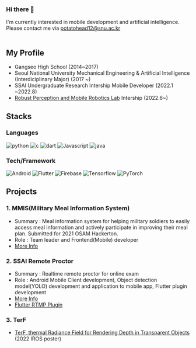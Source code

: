 ### Hi there 👋
I'm currently interested in mobile development and artificial intelligence. Please contact me via potatohead12@snu.ac.kr
<br/><br/>

## My Profile
- Gangseo High School (2014~2017)
- Seoul National University Mechanical Engineering & Artificial Intelligence (Interdiciplinary Major) (2017 ~)
- SSAI Undergraduate Research Intership Mobile Developer (2022.1 ~2022.8)
- [Robust Perception and Mobile Robotics Lab](https://rpm.snu.ac.kr/) Intership (2022.6~)


## Stacks
### Languages

![python](https://img.shields.io/badge/Python-3776AB?style=for-the-badge&logo=Python&logoColor=white)
![c](https://img.shields.io/badge/-C/C++-00599C?style=for-the-badge&logo=c&logoColor=white)
![dart](https://img.shields.io/badge/Dart-0175C2?style=for-the-badge&logo=Dart&logoColor=white)
![Javascript](https://img.shields.io/badge/Javascript-F7DF1E?style=for-the-badge&logo=Javascript&logoColor=white)
![java](https://img.shields.io/badge/Java-007396?style=for-the-badge)

### Tech/Framework
![Android](https://img.shields.io/badge/Android-3DDC84?style=for-the-badge&logo=Android&logoColor=white)
![Flutter](https://img.shields.io/badge/Flutter-02569B?style=for-the-badge&logo=Flutter&logoColor=white)
![Firebase](https://img.shields.io/badge/Firebase-FFCA28?style=for-the-badge&logo=Firebase&logoColor=white)
![Tensorflow](https://img.shields.io/badge/TensorFlow-FF6F00?style=for-the-badge&logo=TensorFlow&logoColor=white)
![PyTorch](https://img.shields.io/badge/PyTorch-EE4C2C?style=for-the-badge&logo=PyTorch&logoColor=white)

## Projects
### 1. MMIS(Military Meal Information System)
- Summary : Meal information system for helping military soldiers to easily access meal information and actively participate in improving their meal plan. Submitted for 2021 OSAM Hackerton. 
- Role : Team leader and Frontend(Mobile) developer 
- [More Info](https://github.com/osamhack2021/APP_WEB_AI_MMIS_teamMMIS)

### 2. SSAI Remote Proctor
- Summary : Realtime remote proctor for online exam
- Role : Android Mobile Client development, Object detection model(YOLO) development and application to mobile app, Flutter plugin development
- [More Info](https://www.notion.so/a9b7778591aa48479e963def2d199e0d)
- [Flutter RTMP Plugin](https://github.com/espanic/rtmp_with_capture)


### 3. TerF
- [TerF, thermal Radiance Field for Rendering Depth in Transparent Objects](https://github.com/espanic/TerF) (2022 IROS poster)

